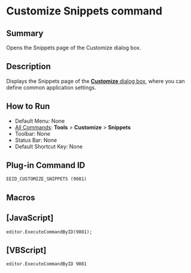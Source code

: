 # Customize Snippets command

## Summary

Opens the Snippets page of the Customize dialog box.

## Description

Displays the Snippets page of the [**Customize** dialog box](../../dlg/customize/index),
where you can define common application settings.

## How to Run

- Default Menu: None
- [All Commands](all_commands): **Tools** > **Customize** > **Snippets**
- Toolbar: None
- Status Bar: None
- Default Shortcut Key: None

## Plug-in Command ID

```
EEID_CUSTOMIZE_SNIPPETS (9081)```

## Macros

## \[JavaScript\]

```
editor.ExecuteCommandByID(9081);
```

## \[VBScript\]

```
editor.ExecuteCommandByID 9081
```
